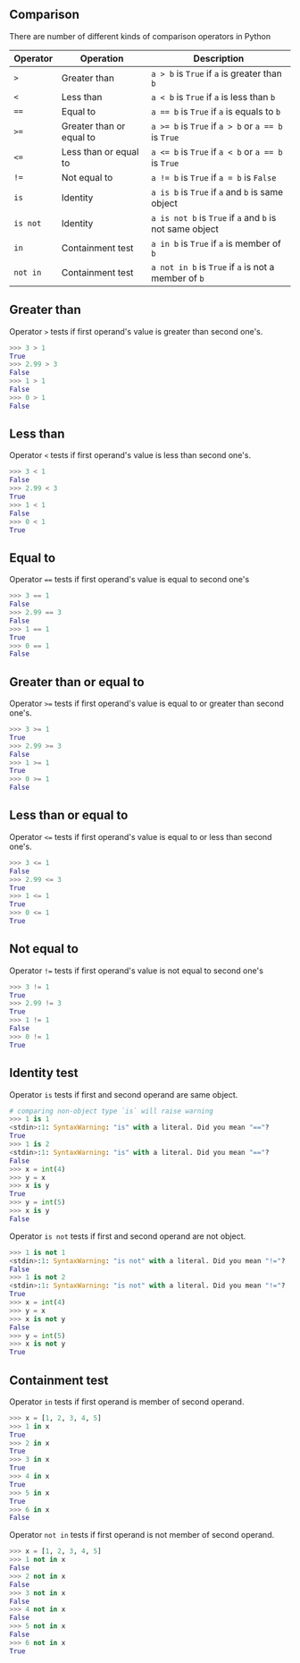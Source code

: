 ## Comparison

There are number of different kinds of comparison operators in Python

| Operator | Operation                | Description                                              |
| -------- | ------------------------ | -------------------------------------------------------- |
| `>`      | Greater than             | `a > b` is `True` if `a` is greater than `b`             |
| `<`      | Less than                | `a < b` is `True` if `a` is less than `b`                |
| `==`     | Equal to                 | `a == b` is `True` if `a` is equals to `b`               |
| `>=`     | Greater than or equal to | `a >= b` is `True` if `a > b` or `a == b` is `True`      |
| `<=`     | Less than or equal to    | `a <= b` is `True` if `a < b` or `a == b` is `True`      |
| `!=`     | Not equal to             | `a != b` is `True` if `a = b` is `False`                 |
| `is`     | Identity                 | `a is b` is `True` if `a` and `b` is same object         |
| `is not` | Identity                 | `a is not b` is `True` if `a` and `b` is not same object |
| `in`     | Containment test         | `a in b` is `True` if `a` is member of `b`               |
| `not in` | Containment test         | `a not in b` is `True` if `a` is not a member of `b`     |

## Greater than

Operator `>` tests if first operand's value is greater than second one's.

```python
>>> 3 > 1
True
>>> 2.99 > 3
False
>>> 1 > 1
False
>>> 0 > 1
False
```

## Less than

Operator `<` tests if first operand's value is less than second one's.

```python
>>> 3 < 1
False
>>> 2.99 < 3
True
>>> 1 < 1
False
>>> 0 < 1
True
```

## Equal to

Operator `==` tests if first operand's value is equal to second one's

```python
>>> 3 == 1
False
>>> 2.99 == 3
False
>>> 1 == 1
True
>>> 0 == 1
False
```

## Greater than or equal to

Operator `>=` tests if first operand's value is equal to or greater than second one's.

```python
>>> 3 >= 1
True
>>> 2.99 >= 3
False
>>> 1 >= 1
True
>>> 0 >= 1
False
```

## Less than or equal to

Operator `<=` tests if first operand's value is equal to or less than second one's.

```python
>>> 3 <= 1
False
>>> 2.99 <= 3
True
>>> 1 <= 1
True
>>> 0 <= 1
True
```

## Not equal to

Operator `!=` tests if first operand's value is not equal to second one's

```python
>>> 3 != 1
True
>>> 2.99 != 3
True
>>> 1 != 1
False
>>> 0 != 1
True
```

## Identity test

Operator `is` tests if first and second operand are same object.

```python
# comparing non-object type `is` will raise warning
>>> 1 is 1
<stdin>:1: SyntaxWarning: "is" with a literal. Did you mean "=="?
True
>>> 1 is 2
<stdin>:1: SyntaxWarning: "is" with a literal. Did you mean "=="?
False
>>> x = int(4)
>>> y = x
>>> x is y
True
>>> y = int(5)
>>> x is y
False
```

Operator `is not` tests if first and second operand are not object.

```python
>>> 1 is not 1
<stdin>:1: SyntaxWarning: "is not" with a literal. Did you mean "!="?
False
>>> 1 is not 2
<stdin>:1: SyntaxWarning: "is not" with a literal. Did you mean "!="?
True
>>> x = int(4)
>>> y = x
>>> x is not y
False
>>> y = int(5)
>>> x is not y
True
```

## Containment test

Operator `in` tests if first operand is member of second operand.

```python
>>> x = [1, 2, 3, 4, 5]
>>> 1 in x
True
>>> 2 in x
True
>>> 3 in x
True
>>> 4 in x
True
>>> 5 in x
True
>>> 6 in x
False
```

Operator `not in` tests if first operand is not member of second operand.

```python
>>> x = [1, 2, 3, 4, 5]
>>> 1 not in x
False
>>> 2 not in x
False
>>> 3 not in x
False
>>> 4 not in x
False
>>> 5 not in x
False
>>> 6 not in x
True
```

[python3-docs]: https://docs.python.org/3/library/operator.html
